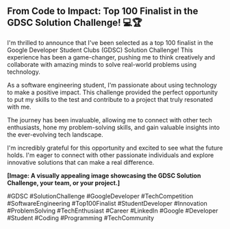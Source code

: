 ## From Code to Impact: Top 100 Finalist in the GDSC Solution Challenge! 💻🏆

I'm thrilled to announce that I've been selected as a top 100 finalist in the Google Developer Student Clubs (GDSC) Solution Challenge! This experience has been a game-changer, pushing me to think creatively and collaborate with amazing minds to solve real-world problems using technology. 

As a software engineering student, I'm passionate about using technology to make a positive impact. This challenge provided the perfect opportunity to put my skills to the test and contribute to a project that truly resonated with me. 

The journey has been invaluable, allowing me to connect with other tech enthusiasts, hone my problem-solving skills, and gain valuable insights into the ever-evolving tech landscape. 

I'm incredibly grateful for this opportunity and excited to see what the future holds.  I'm eager to connect with other passionate individuals and explore innovative solutions that can make a real difference. 

**[Image: A visually appealing image showcasing the GDSC Solution Challenge, your team, or your project.]**

#GDSC #SolutionChallenge #GoogleDeveloper #TechCompetition #SoftwareEngineering #Top100Finalist #StudentDeveloper #Innovation #ProblemSolving #TechEnthusiast #Career #LinkedIn #Google #Developer #Student #Coding #Programming #TechCommunity